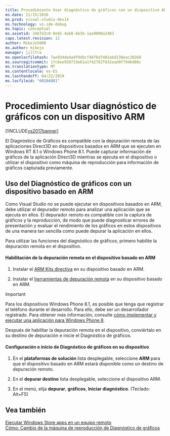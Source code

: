 ```yaml
---
title: Procedimiento Usar diagnóstico de gráficos con un dispositivo ARM | Documentos de Microsoft
ms.date: 11/15/2016
ms.prod: visual-studio-dev14
ms.technology: vs-ide-debug
ms.topic: conceptual
ms.assetid: 346fd3c0-9e92-4ab8-bb3b-1aa9000a2483
caps.latest.revision: 12
author: MikeJo5000
ms.author: mikejo
manager: jillfra
ms.openlocfilehash: 7ae934de4a9f0dbcf4076d7402abd138eac20268
ms.sourcegitcommit: 1fc6ee928733e61a1f42782f832ead9f7946d00c
ms.translationtype: MT
ms.contentlocale: es-ES
ms.lasthandoff: 04/22/2019
ms.locfileid: "60104881"
---
```

# <a name="how-to-use-graphics-diagnostics-with-an-arm-device"></a>Procedimiento Usar diagnóstico de gráficos con un dispositivo ARM
[!INCLUDE[vs2017banner](../includes/vs2017banner.md)]

El Diagnóstico de Gráficos es compatible con la depuración remota de las aplicaciones Direct3D en dispositivos basados en ARM que se ejecuten en Windows RT 8.1 o Windows Phone 8.1. Puede capturar información de gráficos de la aplicación Direct3D mientras se ejecuta en el dispositivo o utilizar el dispositivo como máquina de reproducción para información de gráficos capturada previamente.  
  
## <a name="using-graphics-diagnostics-with-an-arm-based-device"></a>Uso del Diagnóstico de gráficos con un dispositivo basado en ARM  
 Como Visual Studio no se puede ejecutar en dispositivos basados en ARM, debe utilizar el depurador remoto para analizar una aplicación que se ejecuta en ellos. El depurador remoto es compatible con la captura de gráficos y la reproducción, de modo que puede diagnosticar errores de presentación y evaluar el rendimiento de los gráficos en estos dispositivos de una manera tan sencilla como puede depurar la aplicación en ellos.  
  
 Para utilizar las funciones del diagnóstico de gráficos, primero habilite la depuración remota en el dispositivo.  
  
#### <a name="to-enable-remote-debugging-on-your-arm-based-device"></a>Habilitación de la depuración remota en el dispositivo basado en ARM  
  
1. Instalar el [ARM Kits directiva](http://msdn.microsoft.com/windows/desktop/dn469188) en su dispositivo basado en ARM.  
  
2. Instalar el [herramientas de depuración remota](https://my.visualstudio.com/Downloads?q=remote%20tools%20visual%20studio%202015) en su dispositivo basado en ARM.  
  
> [!IMPORTANT]
>  Para los dispositivos Windows Phone 8.1, es posible que tenga que registrar el teléfono durante el desarrollo. Para ello, debe ser un desarrollador registrado. Para obtener más información, consulte [cómo implementar y ejecutar una aplicación para Windows Phone 8](http://msdn.microsoft.com/library/windowsphone/develop/ff402565.aspx).  
  
 Después de habilitar la depuración remota en el dispositivo, conviértalo en su destino de depuración e inicie el Diagnóstico de gráficos.  
  
#### <a name="to-configure-and-start-graphics-diagnostics-on-your-device"></a>Configuración e inicio de Diagnóstico de gráficos en su dispositivo  
  
1. En el **plataformas de solución** lista desplegable, seleccione **ARM** para que el dispositivo basado en ARM estará disponible como un destino de depuración remoto.  
  
2. En el **depurar destino** lista desplegable, seleccione el dispositivo ARM.  
  
3. En el menú, elija **depurar**, **gráficos**, **Iniciar diagnóstico**. (Teclado: Alt+F5)  
  
## <a name="see-also"></a>Vea también  
 [Ejecutar Windows Store apps en un equipo remoto](../debugger/run-windows-store-apps-on-a-remote-machine.md)   
 [Cómo: Cambio de la máquina de reproducción de Diagnóstico de gráficos](../debugger/how-to-change-the-graphics-diagnostics-playback-machine.md)
